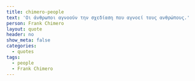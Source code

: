 ```yaml
---
title: chimero-people
text: 'Οι άνθρωποι αγνοούν την σχεδίαση που αγνοεί τους ανθρώπους.'
person: Frank Chimero
layout: quote
header: no
show_meta: false
categories:
  - quotes
tags:
  - people
  - Frank Chimero
---
```

